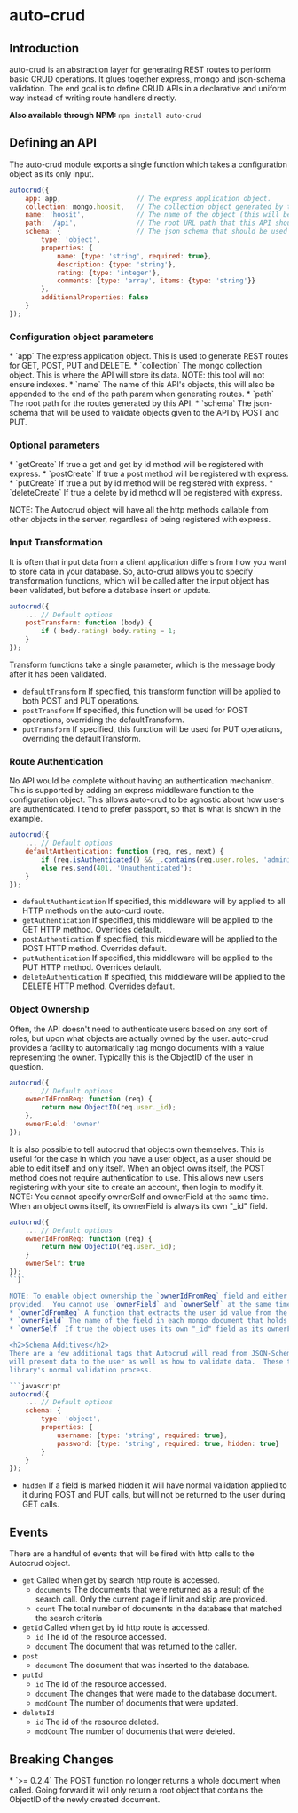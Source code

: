 <h1>auto-crud</h1>

<h2>Introduction</h2>
auto-crud is an abstraction layer for generating REST routes to perform basic CRUD operations.  It glues together
express, mongo and json-schema validation.  The end goal is to define CRUD APIs in a declarative and uniform way
instead of writing route handlers directly.

<b>Also available through NPM: </b> `npm install auto-crud`

<h2>Defining an API</h2>
The auto-crud module exports a single function which takes a configuration object as its only input.

```javascript
autocrud({
    app: app,                   // The express application object.
    collection: mongo.hoosit,   // The collection object generated by the mongo driver.
    name: 'hoosit',             // The name of the object (this will be appended to the end of path).
    path: '/api',               // The root URL path that this API should be generated at.
    schema: {                   // The json schema that should be used for validation
        type: 'object',
        properties: {
            name: {type: 'string', required: true},
            description: {type: 'string'},
            rating: {type: 'integer'},
            comments: {type: 'array', items: {type: 'string'}}
        },
        additionalProperties: false
    }
});
```

<h3>Configuration object parameters</h3>
* `app` The express application object.  This is used to generate REST routes for GET, POST, PUT and DELETE.
* `collection` The mongo collection object.  This is where the API will store its data.  NOTE: this tool will not ensure indexes.
* `name` The name of this API's objects, this will also be appended to the end of the path param when generating routes.
* `path` The root path for the routes generated by this API.
* `schema` The json-schema that will be used to validate objects given to the API by POST and PUT.

<h3>Optional parameters</h3>
* `getCreate` If true a get and get by id method will be registered with express.
* `postCreate` If true a post method will be registered with express.
* `putCreate` If true a put by id method will be registered with express.
* `deleteCreate` If true a delete by id method will be registered with express.

NOTE: The Autocrud object will have all the http methods callable from other objects in the server, regardless of being
registered with express.

<h3>Input Transformation</h3>
It is often that input data from a client application differs from how you want to store data in your database.  So,
auto-crud allows you to specify transformation functions, which will be called after the input object has been
validated, but before a database insert or update.

```javascript
autocrud({
    ... // Default options
    postTransform: function (body) {
        if (!body.rating) body.rating = 1;
    }
});
```

Transform functions take a single parameter, which is the message body after it has been validated.

* `defaultTransform` If specified, this transform function will be applied to both POST and PUT operations.
* `postTransform` If specified, this function will be used for POST operations, overriding the defaultTransform.
* `putTransform` If specified, this function will be used for PUT operations, overriding the defaultTransform.

<h3>Route Authentication</h3>
No API would be complete without having an authentication mechanism.  This is supported by adding an express middleware
function to the configuration object.  This allows auto-crud to be agnostic about how users are authenticated.  I tend
to prefer passport, so that is what is shown in the example.

```javascript
autocrud({
    ... // Default options
    defaultAuthentication: function (req, res, next) {
        if (req.isAuthenticated() && _.contains(req.user.roles, 'administrator')) next();
        else res.send(401, 'Unauthenticated');
    }
});
```

* `defaultAuthentication` If specified, this middleware will by applied to all HTTP methods on the auto-curd route.
* `getAuthentication` If specified, this middleware will be applied to the GET HTTP method.  Overrides default.
* `postAuthentication` If specified, this middleware will be applied to the POST HTTP method.  Overrides default.
* `putAuthentication` If specified, this middleware will be applied to the PUT HTTP method.  Overrides default.
* `deleteAuthentication` If specified, this middleware will be applied to the DELETE HTTP method.  Overrides default.

<h3>Object Ownership</h3>
Often, the API doesn't need to authenticate users based on any sort of roles, but upon what objects are actually owned
by the user.  auto-crud provides a facility to automatically tag mongo documents with a value representing the owner.
Typically this is the ObjectID of the user in question.

```javascript
autocrud({
    ... // Default options
    ownerIdFromReq: function (req) {
        return new ObjectID(req.user._id);
    },
    ownerField: 'owner'
});
```
It is also possible to tell autocrud that objects own themselves.  This is useful for the case in which you have a user
object, as a user should be able to edit itself and only itself.  When an object owns itself, the POST method does not
require authentication to use.  This allows new users registering with your site to create an account, then login to
modify it.  NOTE: You cannot specify ownerSelf and ownerField at the same time. When an object owns itself, its
ownerField is always its own "_id" field.

```javascript
autocrud({
	... // Default options
	ownerIdFromReq: function (req) {
		return new ObjectID(req.user._id);
	}
	ownerSelf: true
});
``)`

NOTE: To enable object ownership the `ownerIdFromReq` field and either the `ownerField` or `ownerSelf` fields must be
provided.  You cannot use `ownerField` and `ownerSelf` at the same time.
* `ownerIdFromReq` A function that extracts the user id value from the request object.  This is passed as the first param.
* `ownerField` The name of the field in each mongo document that holds the owner id.
* `ownerSelf` If true the object uses its own "_id" field as its ownerField.

<h2>Schema Additives</h2>
There are a few additional tags that Autocrud will read from JSON-Schemas.  These allow you to manipulate how Autocrud
will present data to the user as well as how to validate data.  These tags will not interfere with the `json-schema`
library's normal validation process.

```javascript
autocrud({
	... // Default options
	schema: {
		type: 'object',
		properties: {
			username: {type: 'string', required: true},
			password: {type: 'string', required: true, hidden: true}
		}
	}
});
```
* `hidden` If a field is marked hidden it will have normal validation applied to it during POST and PUT calls, but will
  not be returned to the user during GET calls.


<h2>Events</h2>
There are a handful of events that will be fired with http calls to the Autocrud object.

* `get` Called when get by search http route is accessed.
    *  `documents` The documents that were returned as a result of the search call.  Only the current page if limit and
skip are provided.
    *  `count` The total number of documents in the database that matched the search criteria
* `getId` Called when get by id http route is accessed.
    *  `id` The id of the resource accessed.
    *  `document` The document that was returned to the caller.
* `post`
    *  `document` The document that was inserted to the database.
* `putId`
    *  `id` The id of the resource accessed.
    *  `document` The changes that were made to the database document.
    *  `modCount` The number of documents that were updated.
* `deleteId`
    *  `id` The id of the resource deleted.
    *  `modCount` The number of documents that were deleted.

<h2>Breaking Changes</h2>
* `>= 0.2.4` The POST function no longer returns a whole document when called.  Going forward it will only return a root
  object that contains the ObjectID of the newly created document.
